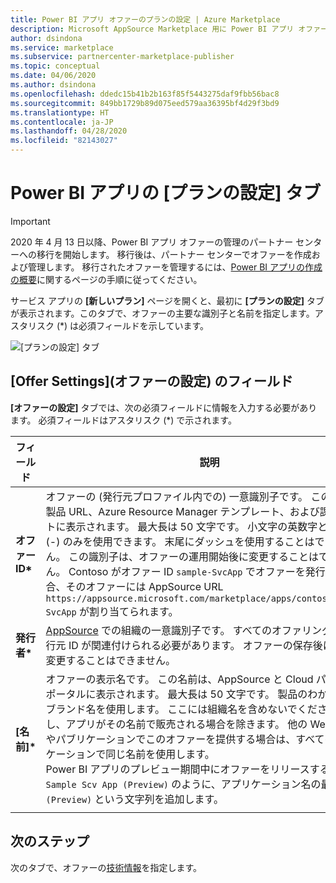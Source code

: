 ```yaml
---
title: Power BI アプリ オファーのプランの設定 | Azure Marketplace
description: Microsoft AppSource Marketplace 用に Power BI アプリ オファーのプランの設定を構成します。
author: dsindona
ms.service: marketplace
ms.subservice: partnercenter-marketplace-publisher
ms.topic: conceptual
ms.date: 04/06/2020
ms.author: dsindona
ms.openlocfilehash: ddedc15b41b2b163f85f5443275daf9fbb56bac8
ms.sourcegitcommit: 849bb1729b89d075eed579aa36395bf4d29f3bd9
ms.translationtype: HT
ms.contentlocale: ja-JP
ms.lasthandoff: 04/28/2020
ms.locfileid: "82143027"
---
```

# <a name="power-bi-apps-offer-settings-tab"></a>Power BI アプリの [プランの設定] タブ

>[!Important]
>2020 年 4 月 13 日以降、Power BI アプリ オファーの管理のパートナー センターへの移行を開始します。 移行後は、パートナー センターでオファーを作成および管理します。 移行されたオファーを管理するには、[Power BI アプリの作成の概要](https://docs.microsoft.com/azure/marketplace/partner-center-portal/create-power-bi-app-offer)に関するページの手順に従ってください。

サービス アプリの **[新しいプラン]** ページを開くと、最初に **[プランの設定]** タブが表示されます。このタブで、オファーの主要な識別子と名前を指定します。アスタリスク (*) は必須フィールドを示しています。

![[プランの設定] タブ](./media/offer-settings-tab.png)


## <a name="offer-settings-fields"></a>[Offer Settings]\(オファーの設定\) のフィールド 

**[オファーの設定]** タブでは、次の必須フィールドに情報を入力する必要があります。 必須フィールドはアスタリスク (*) で示されます。

|  フィールド        |  説明                                                               |
|---------------|----------------------------------------------------------------------------|
| **オファー ID\***  | オファーの (発行元プロファイル内での) 一意識別子です。 この ID は、製品 URL、Azure Resource Manager テンプレート、および課金レポートに表示されます。 最大長は 50 文字です。 小文字の英数字とダッシュ (-) のみを使用できます。 末尾にダッシュを使用することはできません。 この識別子は、オファーの運用開始後に変更することはできません。 Contoso がオファー ID `sample-SvcApp` でオファーを発行した場合、そのオファーには AppSource URL `https://appsource.microsoft.com/marketplace/apps/contoso.sample-SvcApp` が割り当てられます。      |
| **発行者\*** | [AppSource](https://appsource.microsoft.com) での組織の一意識別子です。 すべてのオファリングには、発行元 ID が関連付けられる必要があります。 オファーの保存後にこの値を変更することはできません。                         |
| **[名前]\***      | オファーの表示名です。 この名前は、AppSource と Cloud パートナー ポータルに表示されます。 最大長は 50 文字です。 製品のわかりやすいブランド名を使用します。 ここには組織名を含めないでください。ただし、アプリがその名前で販売される場合を除きます。 他の Web サイトやパブリケーションでこのオファーを提供する場合は、すべてのパブリケーションで同じ名前を使用します。    <br/>Power BI アプリのプレビュー期間中にオファーをリリースする場合は、`Sample Scv App (Preview)` のように、アプリケーション名の最後に `(Preview)` という文字列を追加します。 |
|     |     |


## <a name="next-steps"></a>次のステップ

次のタブで、オファーの[技術情報](./cpp-technical-info-tab.md)を指定します。
